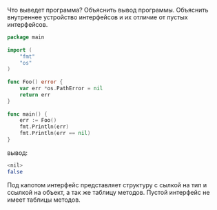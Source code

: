 Что выведет программа? Объяснить вывод программы. Объяснить внутреннее устройство интерфейсов и их отличие от пустых интерфейсов.

```go
package main
 
import (
    "fmt"
    "os"
)
 
func Foo() error {
    var err *os.PathError = nil
    return err
}
 
func main() {
    err := Foo()
    fmt.Println(err)
    fmt.Println(err == nil)
}
```

вывод:
```bash
<nil>
false
```

Под капотом интерфейс представляет структуру с сылкой на тип и ссылкой на объект, а 
так же таблицу методов. Пустой интерфейс не имеет таблицы методов.
